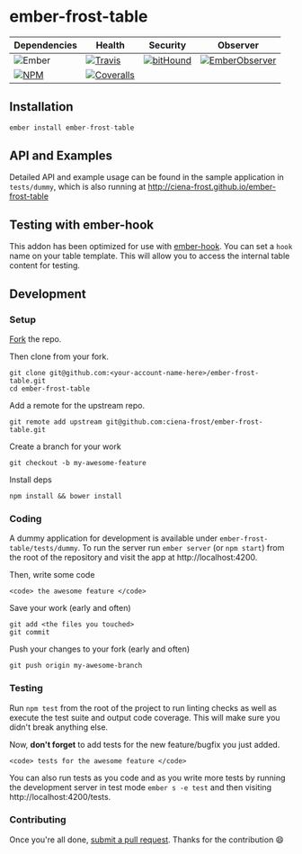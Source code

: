 [ci-img]: https://img.shields.io/travis/ciena-frost/ember-frost-table.svg "Travis CI Build Status"
[ci-url]: https://travis-ci.org/ciena-frost/ember-frost-table

[cov-img]: https://img.shields.io/coveralls/ciena-frost/ember-frost-table.svg "Coveralls Code Coverage"
[cov-url]: https://coveralls.io/github/ciena-frost/ember-frost-table

[npm-img]: https://img.shields.io/npm/v/ember-frost-table.svg "NPM Version"
[npm-url]: https://www.npmjs.com/package/ember-frost-table

[ember-observer-badge]: http://emberobserver.com/badges/ember-frost-table.svg "Ember Observer score"
[ember-observer-badge-url]: http://emberobserver.com/addons/ember-frost-table

[ember-img]: https://img.shields.io/badge/ember-2.3+-orange.svg "Ember 2.3+"

[bithound-img]: https://www.bithound.io/github/ciena-frost/ember-frost-table/badges/score.svg "bitHound"
[bithound-url]: https://www.bithound.io/github/ciena-frost/ember-frost-table

# ember-frost-table

| Dependencies | Health | Security | Observer |
| ------------ | ------ | -------- | -------- |
| ![Ember][ember-img] | [![Travis][ci-img]][ci-url] | [![bitHound][bithound-img]][bithound-url] | [![EmberObserver][ember-observer-badge]][ember-observer-badge-url] |
| [![NPM][npm-img]][npm-url] | [![Coveralls][cov-img]][cov-url] | | |


## Installation

```js
ember install ember-frost-table
```

## API and Examples
Detailed API and example usage can be found in the sample application in `tests/dummy`, which is also running at http://ciena-frost.github.io/ember-frost-table

## Testing with ember-hook
This addon has been optimized for use with [ember-hook](https://github.com/Ticketfly/ember-hook). You can set a `hook` name on your table template. This will allow you to access the internal table content for testing.

## Development
### Setup
[Fork](https://github.com/ciena-frost/ember-frost-table#fork-destination-box) the repo.

Then clone from your fork.

```
git clone git@github.com:<your-account-name-here>/ember-frost-table.git
cd ember-frost-table
```

Add a remote for the upstream repo.
```
git remote add upstream git@github.com:ciena-frost/ember-frost-table.git
```

Create a branch for your work
```
git checkout -b my-awesome-feature
```

Install deps

```
npm install && bower install
```

### Coding
A dummy application for development is available under `ember-frost-table/tests/dummy`.
To run the server run `ember server` (or `npm start`) from the root of the repository and
visit the app at http://localhost:4200.

Then, write some code

```
<code> the awesome feature </code>
```

Save your work (early and often)

```
git add <the files you touched>
git commit
```

Push your changes to your fork (early and often)

```
git push origin my-awesome-branch
```

### Testing
Run `npm test` from the root of the project to run linting checks as well as execute the test suite
and output code coverage. This will make sure you didn't break anything else.

Now, **don't forget** to add tests for the new feature/bugfix you just added.

```
<code> tests for the awesome feature </code>
```

You can also run tests as you code and as you write more tests by running the development server in test mode
`ember s -e test` and then visiting http://localhost:4200/tests.


### Contributing
Once you're all done, [submit a pull request](https://github.com/ciena-frost/ember-frost-table/compare).
Thanks for the contribution :smile:
